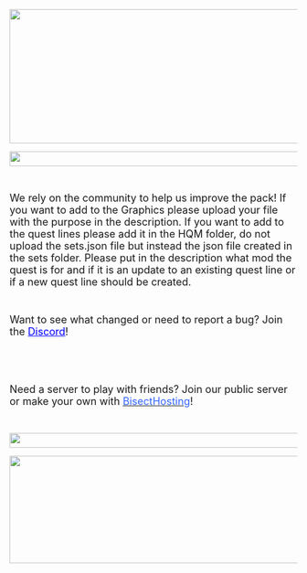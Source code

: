 <div id="i4c-draggable-container" style="position: fixed; z-index: 1499; width: 0px; height: 0px;">&nbsp;</div>
<p><img src="https://www.bisecthosting.com/images/CF/Invicta_1/BH_INV_Header.png" alt="" width="941" height="235" /></p>
<p><img src="https://www.bisecthosting.com/images/CF/Invicta_1/BH_INV_Divider_Dark.png" alt="" width="941" height="26" /></p>
<p>&nbsp;</p>
<p><span style="font-size: 18px;">We rely on the community to help us improve the pack! If you want to add to the Graphics please upload your file with the purpose in the description. If you want to add to the quest lines please add it in the HQM folder, do not upload the sets.json file but instead the json file created in the sets folder. Please put in the description what mod the quest is for and if it is an update to an existing quest line or if a new quest line should be created.</span></p>
<p>&nbsp;</p>
<p><span style="font-size: 18px;">Want to see what changed or need to report a bug? Join the <span style="color: #0000ff;"><a style="color: #0000ff;" href="https://discord.gg/invite/jDv2RMJPpX">Discord</a></span>!</span></p>
<p>&nbsp;</p>
<p><span style="font-size: 18px;">&nbsp;</span></p>
<p><span style="font-size: 18px;">Need a server to play with friends? Join our public server or make your own with <a href="https://bisecthosting.com/AlexRam%20"><span style="color: #3366ff;">BisectHosting</span></a>!</span></p>
<p>&nbsp;</p>
<p><img src="https://www.bisecthosting.com/images/CF/Invicta_1/BH_INV_Divider_Dark.png" alt="" width="941" height="26" /></p>
<p><img src="https://www.bisecthosting.com/images/CF/Invicta_1/BH_INV_PromoCard.png" width="941" height="188" /></p>
<div id="i4c-dialogs-container">&nbsp;</div>
